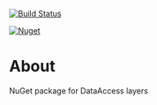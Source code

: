 [![Build Status](https://github.com/hmlendea/nucidal/actions/workflows/dotnet.yml/badge.svg)](https://github.com/hmlendea/nucidal/actions/workflows/dotnet.yml)

[![Nuget](https://img.shields.io/nuget/v/NuciDAL.svg?label=NuciDAL)](https://www.nuget.org/packages/NuciDAL)

# About

NuGet package for DataAccess layers
